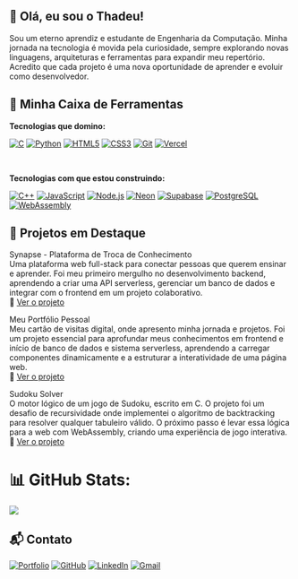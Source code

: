 ## 👋 Olá, eu sou o Thadeu!
Sou um eterno aprendiz e estudante de Engenharia da Computação. Minha jornada na tecnologia é movida pela curiosidade, sempre explorando novas linguagens, arquiteturas e ferramentas para expandir meu repertório. Acredito que cada projeto é uma nova oportunidade de aprender e evoluir como desenvolvedor.

## 🚀 Minha Caixa de Ferramentas
**Tecnologias que domino:**
<p align="left">
  <a href="#"><img src="https://img.shields.io/badge/c-%2300599C.svg?style=for-the-badge&logo=c&logoColor=white" alt="C"></a>
  <a href="#"><img src="https://img.shields.io/badge/Python-3776AB?style=for-the-badge&logo=python&logoColor=white" alt="Python"></a>
  <a href="#"><img src="https://img.shields.io/badge/html5-%23E34F26.svg?style=for-the-badge&logo=html5&logoColor=white" alt="HTML5"></a>
  <a href="#"><img src="https://img.shields.io/badge/css3-%231572B6.svg?style=for-the-badge&logo=css3&logoColor=white" alt="CSS3"></a>
  <a href="#"><img src="https://img.shields.io/badge/git-%23F05033.svg?style=for-the-badge&logo=git&logoColor=white" alt="Git"></a>
  <a href="#"><img src="https://img.shields.io/badge/Vercel-%23000000?style=for-the-badge&logo=vercely&logoColor=white" alt="Vercel"></a>
</p></br>

**Tecnologias com que estou construindo:**
<p align="left">
  <a href="#"><img src="https://img.shields.io/badge/c++-%2300599C.svg?style=for-the-badge&logo=c%2B%2B&logoColor=white" alt="C++"></a>
  <a href="#"><img src="https://img.shields.io/badge/javascript-%23323330.svg?style=for-the-badge&logo=javascript&logoColor=%23F7DF1E" alt="JavaScript"></a>
  <a href="#"><img src="https://img.shields.io/badge/node.js-6DA55F?style=for-the-badge&logo=node.js&logoColor=white" alt="Node.js"></a>
  <a href="#"><img src="https://img.shields.io/badge/Neon-00E599?style=for-the-badge&logo=neon&logoColor=white" alt="Neon"></a>
  <a href="#"><img src="https://img.shields.io/badge/Supabase-3ECF8E?style=for-the-badge&logo=supabase&logoColor=white" alt="Supabase"></a>
  <a href="#"><img src="https://img.shields.io/badge/postgres-%23316192.svg?style=for-the-badge&logo=postgresql&logoColor=white" alt="PostgreSQL"></a>
  <a href="#"><img src="https://img.shields.io/badge/WebAssembly-654FF0?style=for-the-badge&logo=webassembly&logoColor=white" alt="WebAssembly"></a>
</p>

## 📌 Projetos em Destaque
Synapse - Plataforma de Troca de Conhecimento</br>
Uma plataforma web full-stack para conectar pessoas que querem ensinar e aprender. Foi meu primeiro mergulho no desenvolvimento backend, aprendendo a criar uma API serverless, gerenciar um banco de dados e integrar com o frontend em um projeto colaborativo.</br>
🔗 [Ver o projeto](https://thadeu-ct.github.io/synapse)

Meu Portfólio Pessoal</br>
Meu cartão de visitas digital, onde apresento minha jornada e projetos. Foi um projeto essencial para aprofundar meus conhecimentos em frontend e início de banco de dados e sistema serverless, aprendendo a carregar componentes dinamicamente e a estruturar a interatividade de uma página web.</br>
🔗 [Ver o projeto](https://thadeu-ct.github.io/portfolio/)

Sudoku Solver</br>
O motor lógico de um jogo de Sudoku, escrito em C. O projeto foi um desafio de recursividade onde implementei o algoritmo de backtracking para resolver qualquer tabuleiro válido. O próximo passo é levar essa lógica para a web com WebAssembly, criando uma experiência de jogo interativa.</br>
🔗 [Ver o projeto](https://thadeu-ct.github.io/sudoku)

# 📊 GitHub Stats:
![](https://github-readme-stats.vercel.app/api/top-langs/?username=thadeu-ct&theme=transparent&hide_border=false&include_all_commits=true&count_private=false&layout=compact)

## 📬 Contato
<p align="left">
  <a href="https://thadeu-ct.github.io/portfolio/"><img src="https://img.shields.io/badge/Portfolio-255E63?style=for-the-badge&logo=vercel&logoColor=white" alt="Portfolio"></a>
  <a href="https://github.com/thadeu-ct"><img src="https://img.shields.io/badge/GitHub-%23121011.svg?style=for-the-badge&logo=github&logoColor=white" alt="GitHub"></a>
  <a href="https://www.linkedin.com/in/thadeu-ct/"><img src="https://img.shields.io/badge/LinkedIn-0077B5?style=for-the-badge&logo=linkedin&logoColor=white" alt="LinkedIn"></a>
  <a href="mailto:thadeu.ct@gmail.com"><img src="https://img.shields.io/badge/Gmail-D14836?style=for-the-badge&logo=gmail&logoColor=white" alt="Gmail"></a>
</p>
